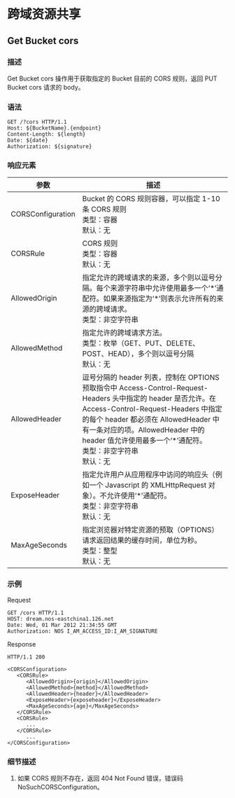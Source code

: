 # 跨域资源共享

## Get Bucket cors

### 描述

Get Bucket cors 操作用于获取指定的 Bucket 目前的 CORS 规则，返回 PUT Bucket cors 请求的 body。

### 语法

	GET /?cors HTTP/1.1
	Host: ${BucketName}.{endpoint}
	Content-Length: ${length}
	Date: ${date}
	Authorization: ${signature}

### 响应元素


|        参数       |                                                                                                                                                 描述                                                                                                                                                |
|-------------------|-----------------------------------------------------------------------------------------------------------------------------------------------------------------------------------------------------------------------------------------------------------------------------------------------------|
| CORSConfiguration | Bucket 的 CORS 规则容器，可以指定 1-10 条 CORS 规则<br>类型：容器<br>默认：无                                                                                                                                                                                                                       |
| CORSRule          | CORS 规则<br>类型：容器<br>默认：无                                                                                                                                                                                                                                                                 |
| AllowedOrigin     | 指定允许的跨域请求的来源，多个则以逗号分隔。每个来源字符串中允许使用最多一个‘\*’通配符。如果来源指定为‘\*’则表示允许所有的来源的跨域请求。<br>类型：非空字符串                                                                                                                                      |
| AllowedMethod     | 指定允许的跨域请求方法。<br>类型：枚举（GET、PUT、DELETE、POST、HEAD），多个则以逗号分隔<br>默认：无                                                                                                                                                                                                |
| AllowedHeader     | 逗号分隔的 header 列表，控制在 OPTIONS 预取指令中 Access-Control-Request-Headers 头中指定的 header 是否允许。在 Access-Control-Request-Headers 中指定的每个 header 都必须在 AllowedHeader 中有一条对应的项。AllowedHeader 中的 header 值允许使用最多一个‘*’通配符。<br>类型：非空字符串<br>默认：无 |
| ExposeHeader      | 指定允许用户从应用程序中访问的响应头（例如一个 Javascript 的 XMLHttpRequest 对象）。不允许使用‘*’通配符。<br>类型：非空字符串<br>默认：无                                                                                                                                                           |
| MaxAgeSeconds     | 指定浏览器对特定资源的预取（OPTIONS）请求返回结果的缓存时间，单位为秒。<br>类型：整型 <br>默认：无                                                                                                                                                                                                  |

### 示例
Request

	GET /cors HTTP/1.1
	HOST: dream.nos-eastchina1.126.net
	Date: Wed, 01 Mar 2012 21:34:55 GMT
	Authorization: NOS I_AM_ACCESS_ID:I_AM_SIGNATURE

Response

	HTTP/1.1 200

	<CORSConfiguration>
	   <CORSRule>
	      <AllowedOrigin>{origin}</AllowedOrigin>
	      <AllowedMethod>{method}</AllowedMethod>
	      <AllowedHeader>{header}</AllowedHeader>
	      <ExposeHeader>{exposeheader}</ExposeHeader>
	      <MaxAgeSeconds>{age}</MaxAgeSeconds>
	   </CORSRule>
	   <CORSRule>
	      ...
	   </CORSRule>
	      ...
	</CORSConfiguration>

### 细节描述
1. 如果 CORS 规则不存在，返回 404 Not Found 错误，错误码 NoSuchCORSConfiguration。